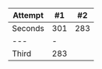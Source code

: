 | Attempt | #1  | #2  |
| ---     |  -  |  -  |
| Seconds | 301 | 283 |
| ---     |    -      |
| Third   |    283    |
